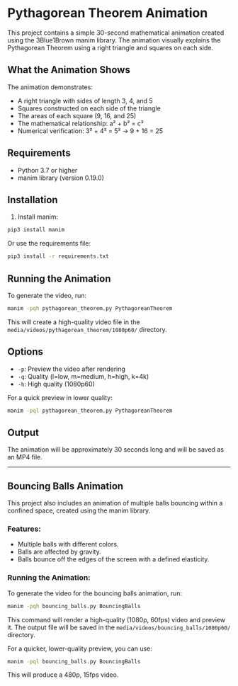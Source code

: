 # Pythagorean Theorem Animation

This project contains a simple 30-second mathematical animation created using the 3Blue1Brown manim library. The animation visually explains the Pythagorean Theorem using a right triangle and squares on each side.

## What the Animation Shows

The animation demonstrates:
- A right triangle with sides of length 3, 4, and 5
- Squares constructed on each side of the triangle
- The areas of each square (9, 16, and 25)
- The mathematical relationship: a² + b² = c²
- Numerical verification: 3² + 4² = 5² → 9 + 16 = 25

## Requirements

- Python 3.7 or higher
- manim library (version 0.19.0)

## Installation

1. Install manim:
```bash
pip3 install manim
```

Or use the requirements file:
```bash
pip3 install -r requirements.txt
```

## Running the Animation

To generate the video, run:
```bash
manim -pqh pythagorean_theorem.py PythagoreanTheorem
```

This will create a high-quality video file in the `media/videos/pythagorean_theorem/1080p60/` directory.

## Options

- `-p`: Preview the video after rendering
- `-q`: Quality (l=low, m=medium, h=high, k=4k)
- `-h`: High quality (1080p60)

For a quick preview in lower quality:
```bash
manim -pql pythagorean_theorem.py PythagoreanTheorem
```

## Output

The animation will be approximately 30 seconds long and will be saved as an MP4 file. 

---

## Bouncing Balls Animation

This project also includes an animation of multiple balls bouncing within a confined space, created using the manim library.

### Features:
- Multiple balls with different colors.
- Balls are affected by gravity.
- Balls bounce off the edges of the screen with a defined elasticity.

### Running the Animation:
To generate the video for the bouncing balls animation, run:
```bash
manim -pqh bouncing_balls.py BouncingBalls
```
This command will render a high-quality (1080p, 60fps) video and preview it. The output file will be saved in the `media/videos/bouncing_balls/1080p60/` directory.

For a quicker, lower-quality preview, you can use:
```bash
manim -pql bouncing_balls.py BouncingBalls
```
This will produce a 480p, 15fps video.